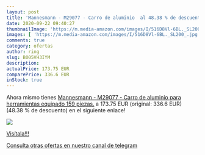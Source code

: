 ```yaml
---
layout: post
title: 'Mannesmann - M29077 - Carro de aluminio  al 48.38 % de descuento'
date: 2020-09-22 09:40:27
thumbnailImage: 'https://m.media-amazon.com/images/I/516D8Vl-6BL._SL200_.jpg'
images: [ 'https://m.media-amazon.com/images/I/516D8Vl-6BL._SL200_.jpg' ]
comments: true
category: ofertas
author: ring
slug: B005VH3IYM
description:
actualPrice: 173.75 EUR
comparePrice: 336.6 EUR
inStock: true
---
```


Ahora mismo tienes [Mannesmann - M29077 - Carro de aluminio para herramientas  equipado  159 piezas.](https://www.amazon.com/dp/B005VH3IYM/?tag=redken08-20) a 173.75 EUR (original: 336.6 EUR) (48.38 %  de descuento) en el siguiente enlace!

[![](https://m.media-amazon.com/images/I/516D8Vl-6BL._SL200_.jpg)](https://www.amazon.com/dp/B005VH3IYM/?tag=redken08-20)

[Visítala!!!](https://www.amazon.com/dp/B005VH3IYM/?tag=redken08-20)

[Consulta otras ofertas en nuestro canal de telegram](https://t.me/s/ofertas25)
